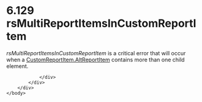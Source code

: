 <html dir="LTR" xmlns:mshelp="http://msdn.microsoft.com/mshelp" xmlns:ddue="http://ddue.schemas.microsoft.com/authoring/2003/5" xmlns:xlink="http://www.w3.org/1999/xlink" xmlns:tool="http://www.microsoft.com/tooltip">
    <head>
        <meta http-equiv="Content-Type" content="text/html; CHARSET=utf-8"></meta>
        <meta name="save" content="history"></meta>
        <title>6.129 rsMultiReportItemsInCustomReportItem</title>
        <xml>
            <mshelp:toctitle title="6.129 rsMultiReportItemsInCustomReportItem"></mshelp:toctitle>
            <mshelp:rltitle title="[MS-RDL]: rsMultiReportItemsInCustomReportItem"></mshelp:rltitle>
            <mshelp:keyword index="A" term="b6e2565a-e675-4abe-b211-c43dff30ea3e"></mshelp:keyword>
            <mshelp:attr name="DCSext.ContentType" value="open specification"></mshelp:attr>
            <mshelp:attr name="AssetID" value="b6e2565a-e675-4abe-b211-c43dff30ea3e"></mshelp:attr>
            <mshelp:attr name="TopicType" value="kbRef"></mshelp:attr>
            <mshelp:attr name="DCSext.Title" value="[MS-RDL]: rsMultiReportItemsInCustomReportItem" />
        </xml>
    </head>
    <body>
        <div id="header">
            <h1 class="heading">6.129 rsMultiReportItemsInCustomReportItem</h1>
        </div>
        <div id="mainSection">
            <div id="mainBody">
                <div id="allHistory" class="saveHistory"></div>
                <div id="sectionSection0" class="section" name="collapseableSection">
                    

<p><i>rsMultiReportItemsInCustomReportItem</i> is a critical
error that will occur when a <a href="11d434bd-8755-4c3f-ba43-eaa4fed6a692.htm">CustomReportItem.AltReportItem</a>
contains more than one child element.</p>


                </div>
            </div>
        </div>
    </body>
</html>